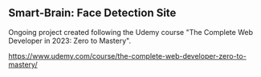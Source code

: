 ## Smart-Brain: Face Detection Site #

Ongoing project created following the Udemy course "The Complete Web Developer in 2023: Zero to Mastery". 

https://www.udemy.com/course/the-complete-web-developer-zero-to-mastery/


